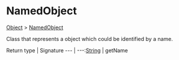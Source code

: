 # NamedObject

[Object]() > [NamedObject](nullfr/faylixe/googlecodejam/client/common/NamedObject.md)

<p>Class that represents a object which
 could be identified by a name.</p>

Return type | Signature
--- | ---:[String]() | getName
